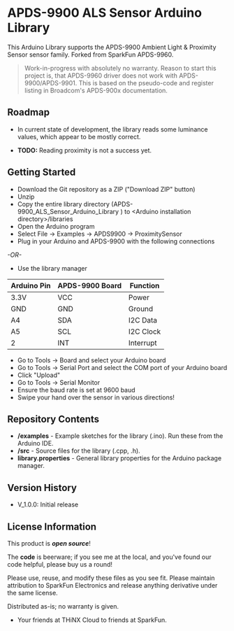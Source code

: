 APDS-9900 ALS Sensor Arduino Library
===============================================

This Arduino Library supports the APDS-9900 Ambient Light & Proximity Sensor sensor family. Forked from SparkFun APDS-9960.

> Work-in-progress with absolutely no warranty. Reason to start this project is, that APDS-9960 driver does not work with APDS-9900/APDS-9901. This is based on the pseudo-code and register listing in Broadcom's APDS-900x documentation.

Roadmap
---------------

* In current state of development, the library reads some luminance values, which appear to be mostly correct.

* **TODO:** Reading proximity is not a success yet.


Getting Started
---------------

* Download the Git repository as a ZIP ("Download ZIP" button)
* Unzip
* Copy the entire library directory (APDS-9900_ALS_Sensor_Arduino_Library
) to \<Arduino installation directory\>/libraries
* Open the Arduino program
* Select File -> Examples -> APDS9900 -> ProximitySensor
* Plug in your Arduino and APDS-9900 with the following connections

*-OR-*

* Use the library manager

| Arduino Pin | APDS-9900 Board | Function |
|---|---|---|
| 3.3V | VCC | Power |
| GND | GND | Ground |
| A4 | SDA | I2C Data |
| A5 | SCL | I2C Clock |
| 2 | INT | Interrupt |

* Go to Tools -> Board and select your Arduino board
* Go to Tools -> Serial Port and select the COM port of your Arduino board
* Click "Upload"
* Go to Tools -> Serial Monitor
* Ensure the baud rate is set at 9600 baud
* Swipe your hand over the sensor in various directions!

Repository Contents
-------------------

* **/examples** - Example sketches for the library (.ino). Run these from the Arduino IDE.
* **/src** - Source files for the library (.cpp, .h).
* **library.properties** - General library properties for the Arduino package manager.


Version History
---------------

* V_1.0.0: Initial release

License Information
-------------------

This product is _**open source**_!

The **code** is beerware; if you see me at the local, and you've found our code helpful, please buy us a round!

Please use, reuse, and modify these files as you see fit. Please maintain attribution to SparkFun Electronics and release anything derivative under the same license.

Distributed as-is; no warranty is given.

- Your friends at THiNX Cloud to friends at SparkFun.
